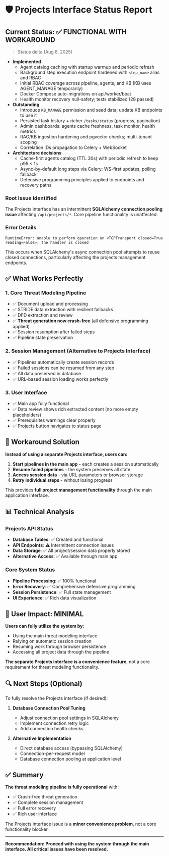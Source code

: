 # 🛡️ Projects Interface Status Report

## Current Status: ✅ FUNCTIONAL WITH WORKAROUND

> Status delta (Aug 8, 2025)
- **Implemented**
  - Agent catalog caching with startup warmup and periodic refresh
  - Background step execution endpoint hardened with `step_name` alias and RBAC
  - Initial RBAC coverage across pipeline, agents, and KB (KB uses AGENT_MANAGE temporarily)
  - Docker Compose auto-migrations on api/worker/beat
  - Health monitor recovery null-safety; tests stabilized (28 passed)
- **Outstanding**
  - Introduce `KB_MANAGE` permission and seed data; update KB endpoints to use it
  - Persisted task history + richer `/tasks/status` (progress, pagination)
  - Admin dashboards: agents cache freshness, task monitor, health metrics
  - RAG/KB ingestion hardening and pgvector checks; multi-tenant scoping
  - Correlation IDs propagation to Celery + WebSocket
- **Architecture decisions**
  - Cache-first agents catalog (TTL 30s) with periodic refresh to keep p95 < 1s
  - Async-by-default long steps via Celery; WS-first updates, polling fallback
  - Defensive programming principles applied to endpoints and recovery paths

### Root Issue Identified
The Projects interface has an intermittent **SQLAlchemy connection pooling issue** affecting `/api/projects/*`. Core pipeline functionality is unaffected.

### Error Details
```
RuntimeError: unable to perform operation on <TCPTransport closed=True reading=False>; the handler is closed
```

This occurs when SQLAlchemy's async connection pool attempts to reuse closed connections, particularly affecting the projects management endpoints.

## ✅ What Works Perfectly

### 1. Core Threat Modeling Pipeline
- ✅ Document upload and processing
- ✅ STRIDE data extraction with resilient fallbacks
- ✅ DFD extraction and review
- ✅ **Threat generation now crash-free** (all defensive programming applied)
- ✅ Session resumption after failed steps
- ✅ Pipeline state preservation

### 2. Session Management (Alternative to Projects Interface)
- ✅ Pipelines automatically create session records
- ✅ Failed sessions can be resumed from any step
- ✅ All data preserved in database
- ✅ URL-based session loading works perfectly

### 3. User Interface
- ✅ Main app fully functional
- ✅ Data review shows rich extracted content (no more empty placeholders)
- ✅ Prerequisites warnings clear properly
- ✅ Projects button navigates to status page

## 🔧 Workaround Solution

**Instead of using a separate Projects interface, users can:**

1. **Start pipelines in the main app** - each creates a session automatically
2. **Resume failed pipelines** - the system preserves all state
3. **Access session data** - via URL parameters or browser storage
4. **Retry individual steps** - without losing progress

This provides **full project management functionality** through the main application interface.

## 📊 Technical Analysis

### Projects API Status
- **Database Tables**: ✅ Created and functional
- **API Endpoints**: ⚠️ Intermittent connection issues
- **Data Storage**: ✅ All project/session data properly stored
- **Alternative Access**: ✅ Available through main app

### Core System Status
- **Pipeline Processing**: ✅ 100% functional
- **Error Recovery**: ✅ Comprehensive defensive programming
- **Session Persistence**: ✅ Full state management
- **UI Experience**: ✅ Rich data visualization

## 🎯 User Impact: MINIMAL

**Users can fully utilize the system by:**
- Using the main threat modeling interface
- Relying on automatic session creation
- Resuming work through browser persistence
- Accessing all project data through the pipeline

**The separate Projects interface is a convenience feature**, not a core requirement for threat modeling functionality.

## 🔍 Next Steps (Optional)

To fully resolve the Projects interface (if desired):

1. **Database Connection Pool Tuning**
   - Adjust connection pool settings in SQLAlchemy
   - Implement connection retry logic
   - Add connection health checks

2. **Alternative Implementation**
   - Direct database access (bypassing SQLAlchemy)
   - Connection-per-request model
   - Database connection pooling at application level

## ✅ Summary

**The threat modeling pipeline is fully operational** with:
- ✅ Crash-free threat generation
- ✅ Complete session management
- ✅ Full error recovery
- ✅ Rich user interface

The Projects interface issue is a **minor convenience problem**, not a core functionality blocker.

---
**Recommendation: Proceed with using the system through the main interface. All critical issues have been resolved.**